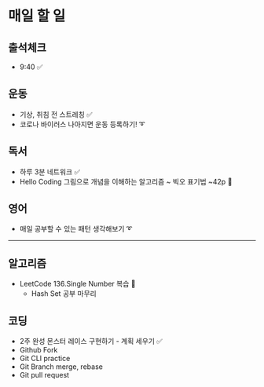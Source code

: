# **매일 할 일**

## **출석체크**
- 9:40 ✅

## **운동**

- 기상, 취침 전 스트레칭 ✅
- 코로나 바이러스 나아지면 운동 등록하기! ➰

## **독서**

- 하루 3분 네트워크 ✅
- Hello Coding 그림으로 개념을 이해하는 알고리즘 ~ 빅오 표기법 ~42p 🔺

## **영어**
- 매일 공부할 수 있는 패턴 생각해보기 ➰
---
## **알고리즘**

- LeetCode 136.Single Number 복습 🔺
    - Hash Set 공부 마무리

## **코딩**

- 2주 완성 몬스터 레이스 구현하기 - 계획 세우기 ✅
- Github Fork
- Git CLI practice
- Git Branch merge, rebase
- Git pull request